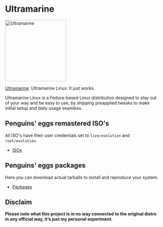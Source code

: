 # Ultramarine
<img src="https://ultramarine-linux.org/_astro/dark.CBzlNmLU_1ARXAs.webp" alt="Ultramarine" width="200"/>

[Ultramarine](https://ultramarine-linux.org/): Ultramarine Linux: It just works.

Ultramarine Linux is a Fedora-based Linux distribution designed to stay out of your way and be easy to use, by shipping preapplied tweaks to make initial setup and daily usage seamless.

## Penguins' eggs remastered ISO's
All ISO's have their user credentials set to ```live/evolution``` and ```root/evolution```.

* [ISOs](https://drive.google.com/drive/folders/1Fx_cb02sh5m5BBUHroZ0kdyI9Xk2WgE-)

## Penguins' eggs packages
Here you can download actual tarballs to install and reproduce your system.

* [Packages](https://penguins-eggs.net/basket/index.php?p=packages%2Ftarballs)

## Disclaim
__Please note what this project is in no way connected to the original distro in any official way, it’s just my personal experiment.__
